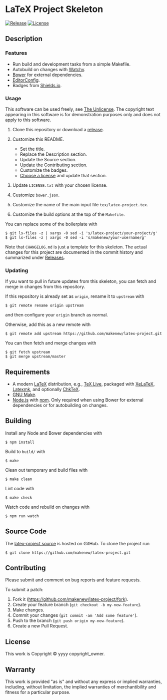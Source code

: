 # LaTeX Project Skeleton

[![Release](https://img.shields.io/github/release/makenew/latex-project.svg)](https://github.com/makenew/latex-project/releases)
[![License](https://img.shields.io/github/license/makenew/latex-project.svg)](./LICENSE.txt)

## Description

### Features

* Run build and development tasks from a simple Makefile.
* Autobuild on changes with [Watchy].
* [Bower] for external dependencies.
* [EditorConfig].
* Badges from [Shields.io].

[Bower]: http://bower.io/
[EditorConfig]: http://editorconfig.org/
[Grunt]: http://gruntjs.com/
[npm]: https://www.npmjs.com/
[Shields.io]: http://shields.io/
[Watchy]: https://github.com/caseywebdev/watchy

### Usage

This software can be used freely, see [The Unlicense].
The copyright text appearing in this software is for
demonstration purposes only and does not apply to this software.

1. Clone this repository or download a [release][Releases].

2. Customize this README.
   - Set the title.
   - Replace the Description section.
   - Update the Source section.
   - Update the Contributing section.
   - Customize the badges.
   - [Choose a license] and update that section.

3. Update `LICENSE.txt` with your chosen license.

4. Customize `bower.json`.

5. Customize the name of the main input file `tex/latex-project.tex`.

6. Customize the build options at the top of the `Makefile`.

You can replace some of the boilerplate with

```
$ git ls-files -z | xargs -0 sed -i 's/latex-project/your-project/g'
$ git ls-files -z | xargs -0 sed -i 's/makenew/your-username/g'
```

Note that `CHANGELOG.md` is just a template for this skeleton.
The actual changes for this project are documented in the commit history
and summarized under [Releases].

[Choose a license]: http://choosealicense.com/
[Releases]: https://github.com/makenew/latex-project/releases
[The Unlicense]: http://unlicense.org/UNLICENSE

### Updating

If you want to pull in future updates from this skeleton,
you can fetch and merge in changes from this repository.

If this repository is already set as `origin`,
rename it to `upstream` with

```
$ git remote rename origin upstream
```

and then configure your `origin` branch as normal.

Otherwise, add this as a new remote with

```
$ git remote add upstream https://github.com/makenew/latex-project.git
```

You can then fetch and merge changes with

```
$ git fetch upstream
$ git merge upstream/master
```

## Requirements

- A modern [LaTeX] distribution, e.g., [TeX Live],
  packaged with [XeLaTeX], [Latexmk], and optionally [ChkTeX].
- [GNU Make].
- [Node.js] with [npm].
  Only required when using Bower for external dependencies
  or for autobuilding on changes.

[ChkTeX]: http://baruch.ev-en.org/proj/chktex/
[GNU Make]: https://www.gnu.org/software/make/
[LaTeX]: https://www.latex-project.org/
[Latexmk]: https://www.ctan.org/pkg/latexmk/
[Node.js]: https://nodejs.org/
[npm]: https://npmjs.org/
[TeX Live]: https://www.tug.org/texlive/
[XeLaTeX]: http://www.xelatex.org/

## Building

Install any Node and Bower dependencies with

```
$ npm install
```

Build to `build/` with

```
$ make
```

Clean out temporary and build files with

```
$ make clean
```

Lint code with

```
$ make check
```

Watch code and rebuild on changes with

```
$ npm run watch
```

## Source Code

The [latex-project source] is hosted on GitHub.
To clone the project run

```
$ git clone https://github.com/makenew/latex-project.git
```

[latex-project source]: https://github.com/makenew/latex-project

## Contributing

Please submit and comment on bug reports and feature requests.

To submit a patch:

1. Fork it (https://github.com/makenew/latex-project/fork).
2. Create your feature branch (`git checkout -b my-new-feature`).
3. Make changes.
4. Commit your changes (`git commit -am 'Add some feature'`).
5. Push to the branch (`git push origin my-new-feature`).
6. Create a new Pull Request.

## License

This work is Copyright © yyyy copyright_owner.

## Warranty

This work is provided "as is" and without any express or
implied warranties, including, without limitation, the implied
warranties of merchantibility and fitness for a particular
purpose.
